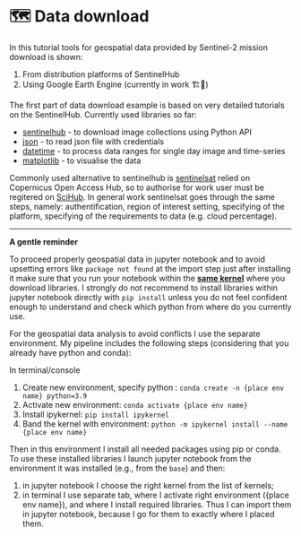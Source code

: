 # 🗺 Data download

In this tutorial tools for geospatial data provided by Sentinel-2 mission download is shown:

1) From distribution platforms of SentinelHub <br> 
2) Using Google Earth Engine (currently in work 🏗🚧) <br>

The first part of data download example is based on very detailed tutorials on the SentinelHub. Currently used libraries so far:
* [sentinelhub](https://sentinelhub-py.readthedocs.io/en/latest/index.html) - to download image collections using Python API
* [json](https://docs.python.org/3/library/json.html)  - to read json file with credentials
* [datetime](https://docs.python.org/3/library/datetime.html) - to process data ranges for single day image and time-series
* [matplotlib](https://matplotlib.org/3.5.3/api/_as_gen/matplotlib.pyplot.html) - to visualise the data

Commonly used alternative to sentinelhub is [sentinelsat](https://sentinelsat.readthedocs.io/en/latest/api_overview.html) relied on Copernicus Open Access Hub, so to authorise for work user must be regitered on [SciHub](https://scihub.copernicus.eu/gnss/#/home). In general work sentinelsat goes through the same steps, namely: authentification, region of interest setting, specifying of the platform, specifying of the requirements to data (e.g. cloud percentage).

----------------------

**A gentle reminder**

To proceed properly geospatial data in jupyter notebook and to avoid upsetting errors like `package not found` at the import step just after installing it make sure that you run your notebook within the [**same kernel**](https://docs.jupyter.org/en/latest/projects/kernels.html) where you download libraries. I strongly do not recommend to install libraries within jupyter notebook directly with ``pip install`` unless you do not feel confident enough to understand and check which python from where do you currently use. 

For the geospatial data analysis to avoid conflicts I use the separate environment. My pipeline includes the following steps (considering that you already have python and conda): <br>

In terminal/console
1) Create new environment, specify python : ``conda create -n {place env name} python=3.9`` <br>
2) Activate new environment: ``conda activate {place env name}`` <br>
3) Install ipykernel: ``pip install ipykernel`` <br>
4) Band the kernel with environment: ``python -m ipykernel install --name {place env name}`` <br>

Then in this environment I install all needed packages using pip or conda.
To use these installed libraries I launch jupyter notebook from the environment it was installed (e.g., from the ``base``) and then:
1) in jupyter notebook I choose the right kernel from the list of kernels; <br>
2) in terminal I use separate tab, where I activate right environment ({place env name}), and where I install required libraries. Thus I can import them in jupyter notebook, because I go for them to exactly where I placed them. <br>

